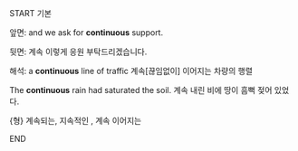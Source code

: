 START
기본

앞면:
and we ask for **continuous** support.


뒷면:
계속 이렇게 응원 부탁드리겠습니다.


해석:
a **continuous** line of traffic 
계속[끊임없이] 이어지는 차량의 행렬

The **continuous** rain had saturated the soil. 
계속 내린 비에 땅이 흠뻑 젖어 있었다.

{형} 	계속되는, 지속적인 , 계속 이어지는
<!--ID: 1742353725214-->
END